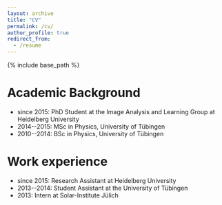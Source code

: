 ```yaml
---
layout: archive
title: "CV"
permalink: /cv/
author_profile: true
redirect_from:
  - /resume
---
```


{% include base_path %}

Academic Background
======
* since 2015: PhD Student at the Image Analysis and Learning Group at Heidelberg University  
* 2014--2015: MSc in Physics, University of Tübingen  
* 2010--2014: BSc in Physics, University of Tübingen

Work experience
======
* since 2015: Research Assistant at Heidelberg University  
* 2013--2014: Student Assistant at the University of Tübingen  
* 2013: Intern at Solar-Institute Jülich  

